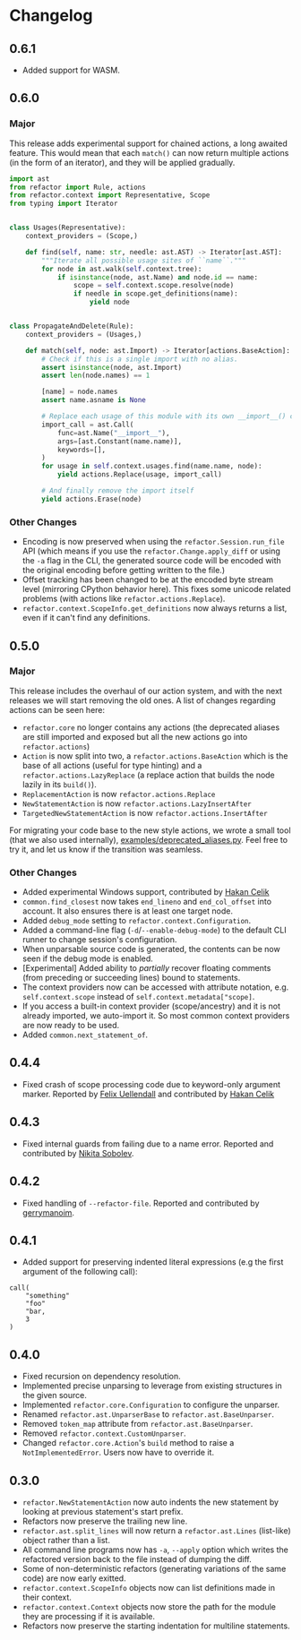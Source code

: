 # Changelog

## 0.6.1

- Added support for WASM.

## 0.6.0

### Major

This release adds experimental support for chained actions, a long awaited
feature. This would mean that each `match()` can now return multiple actions (in
the form of an iterator), and they will be applied gradually.

```py
import ast
from refactor import Rule, actions
from refactor.context import Representative, Scope
from typing import Iterator


class Usages(Representative):
    context_providers = (Scope,)

    def find(self, name: str, needle: ast.AST) -> Iterator[ast.AST]:
        """Iterate all possible usage sites of ``name``."""
        for node in ast.walk(self.context.tree):
            if isinstance(node, ast.Name) and node.id == name:
                scope = self.context.scope.resolve(node)
                if needle in scope.get_definitions(name):
                    yield node


class PropagateAndDelete(Rule):
    context_providers = (Usages,)

    def match(self, node: ast.Import) -> Iterator[actions.BaseAction]:
        # Check if this is a single import with no alias.
        assert isinstance(node, ast.Import)
        assert len(node.names) == 1

        [name] = node.names
        assert name.asname is None

        # Replace each usage of this module with its own __import__() call.
        import_call = ast.Call(
            func=ast.Name("__import__"),
            args=[ast.Constant(name.name)],
            keywords=[],
        )
        for usage in self.context.usages.find(name.name, node):
            yield actions.Replace(usage, import_call)

        # And finally remove the import itself
        yield actions.Erase(node)
```

### Other Changes
- Encoding is now preserved when using the `refactor.Session.run_file` API (which means if you use the `refactor.Change.apply_diff` or using the `-a` flag in the CLI, the generated source code will be encoded
with the original encoding before getting written to the file.)
- Offset tracking has been changed to be at the encoded byte stream level (mirroring CPython behavior here). This fixes some unicode related problems (with actions like `refactor.actions.Replace`).
- `refactor.context.ScopeInfo.get_definitions` now always returns a list, even
  if it can't find any definitions.

## 0.5.0

### Major

This release includes the overhaul of our action system, and with the next
releases we will start removing the old ones. A list of changes regarding
actions can be seen here:

- `refactor.core` no longer contains any actions (the deprecated aliases are
  still imported and exposed but all the new actions go into `refactor.actions`)
- `Action` is now split into two, a `refactor.actions.BaseAction` which is the
  base of all actions (useful for type hinting) and a
  `refactor.actions.LazyReplace` (a replace action that builds the node lazily
  in its `build()`).
- `ReplacementAction` is now `refactor.actions.Replace`
- `NewStatementAction` is now `refactor.actions.LazyInsertAfter`
- `TargetedNewStatementAction` is now `refactor.actions.InsertAfter`

For migrating your code base to the new style actions, we wrote a small tool
(that we also used internally),
[examples/deprecated_aliases.py](https://github.com/isidentical/refactor/blob/master/examples/deprecated_aliases.py).
Feel free to try it, and let us know if the transition was seamless.

### Other Changes

- Added experimental Windows support, contributed by
  [Hakan Celik](https://github.com/hakancelikdev)
- `common.find_closest` now takes `end_lineno` and `end_col_offset` into
  account. It also ensures there is at least one target node.
- Added `debug_mode` setting to `refactor.context.Configuration`.
- Added a command-line flag (`-d`/`--enable-debug-mode`) to the default CLI
  runner to change session's configuration.
- When unparsable source code is generated, the contents can be now seen if the
  debug mode is enabled.
- \[Experimental\] Added ability to *partially* recover floating comments (from
  preceding or succeeding lines) bound to statements.
- The context providers now can be accessed with attribute notation, e.g.
  `self.context.scope` instead of `self.context.metadata["scope]`.
- If you access a built-in context provider (scope/ancestry) and it is not
  already imported, we auto-import it. So most common context providers are now
  ready to be used.
- Added `common.next_statement_of`.

## 0.4.4

- Fixed crash of scope processing code due to keyword-only argument marker.
  Reported by [Felix Uellendall](https://github.com/feluelle) and contributed by
  [Hakan Celik](https://github.com/hakancelikdev)

## 0.4.3

- Fixed internal guards from failing due to a name error. Reported and
  contributed by [Nikita Sobolev](https://github.com/sobolevn).

## 0.4.2

- Fixed handling of `--refactor-file`. Reported and contributed by
  [gerrymanoim](https://github.com/gerrymanoim).

## 0.4.1

- Added support for preserving indented literal expressions (e.g the first
  argument of the following call):

```
call(
    "something"
    "foo"
    "bar,
    3
)
```

## 0.4.0

- Fixed recursion on dependency resolution.
- Implemented precise unparsing to leverage from existing structures in the
  given source.
- Implemented `refactor.core.Configuration` to configure the unparser.
- Renamed `refactor.ast.UnparserBase` to `refactor.ast.BaseUnparser`.
- Removed `token_map` attribute from `refactor.ast.BaseUnparser`.
- Removed `refactor.context.CustomUnparser`.
- Changed `refactor.core.Action`'s `build` method to raise a
  `NotImplementedError`. Users now have to override it.

## 0.3.0

- `refactor.NewStatementAction` now auto indents the new statement by looking at
  previous statement's start prefix.
- Refactors now preserve the trailing new line.
- `refactor.ast.split_lines` will now return a `refactor.ast.Lines` (list-like)
  object rather than a list.
- All command line programs now has `-a`, `--apply` option which writes the
  refactored version back to the file instead of dumping the diff.
- Some of non-deterministic refactors (generating variations of the same code)
  are now early exitted.
- `refactor.context.ScopeInfo` objects now can list definitions made in their
  context.
- `refactor.context.Context` objects now store the path for the module they are
  processing if it is available.
- Refactors now preserve the starting indentation for multiline statements.
